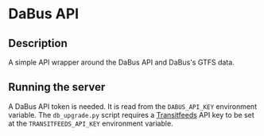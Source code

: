 # DaBus API

## Description

A simple API wrapper around the DaBus API and DaBus's GTFS data.

## Running the server

A DaBus API token is needed. It is read from the `DABUS_API_KEY` environment
variable. The `db_upgrade.py` script requires a
[Transitfeeds](http://transitfeeds.com/) API key to be set at the
`TRANSITFEEDS_API_KEY` environment variable.
